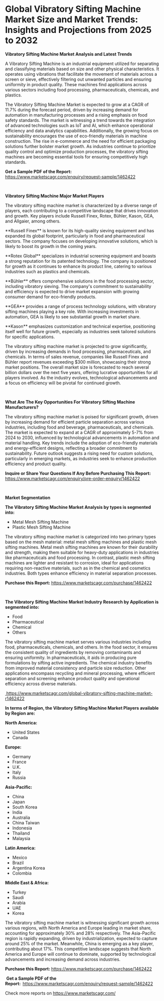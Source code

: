 <p><h1>Global Vibratory Sifting Machine Market Size and Market Trends: Insights and Projections from 2025 to 2032</h1></p><p><strong>Vibratory Sifting Machine Market Analysis and Latest Trends</strong></p>
<p><p>A Vibratory Sifting Machine is an industrial equipment utilized for separating and classifying materials based on size and other physical characteristics. It operates using vibrations that facilitate the movement of materials across a screen or sieve, effectively filtering out unwanted particles and ensuring uniformity in product quality. These machines find applications across various sectors including food processing, pharmaceuticals, chemicals, and plastics.</p><p>The Vibratory Sifting Machine Market is expected to grow at a CAGR of 11.7% during the forecast period, driven by increasing demand for automation in manufacturing processes and a rising emphasis on food safety standards. The market is witnessing a trend towards the integration of advanced technologies such as IoT and AI, which enhance operational efficiency and data analytics capabilities. Additionally, the growing focus on sustainability encourages the use of eco-friendly materials in machine construction. The rise in e-commerce and the need for efficient packaging solutions further bolster market growth. As industries continue to prioritize quality control and optimize production processes, the vibratory sifting machines are becoming essential tools for ensuring competitively high standards.</p></p>
<p><strong>Get a Sample PDF of the Report:&nbsp;</strong> <a href="https://www.marketscagr.com/enquiry/request-sample/1462422?utm_campaign=2194&utm_medium=2&utm_source=Github&utm_content=ia&utm_term=09042025&utm_id=vibratory-sifting-machine">https://www.marketscagr.com/enquiry/request-sample/1462422</a></p>
<p>&nbsp;</p>
<p><strong>Vibratory Sifting Machine Major Market Players</strong></p>
<p><p>The vibratory sifting machine market is characterized by a diverse range of players, each contributing to a competitive landscape that drives innovation and growth. Key players include Russell Finex, Rotex, Bühler, Kason, GEA, and Allgaier, among others.</p><p>**Russell Finex** is known for its high-quality sieving equipment and has expanded its global footprint, particularly in food and pharmaceutical sectors. The company focuses on developing innovative solutions, which is likely to boost its growth in the coming years.</p><p>**Rotex Global** specializes in industrial screening equipment and boasts a strong reputation for its patented technology. The company is positioned for growth as it continues to enhance its product line, catering to various industries such as plastics and chemicals.</p><p>**Bühler** offers comprehensive solutions in the food processing sector, including vibratory sieving. The company's commitment to sustainability and efficiency is expected to drive market expansion with growing consumer demand for eco-friendly products.</p><p>**GEA** provides a range of process technology solutions, with vibratory sifting machines playing a key role. With increasing investments in automation, GEA is likely to see substantial growth in market share.</p><p>**Kason** emphasizes customization and technical expertise, positioning itself well for future growth, especially as industries seek tailored solutions for specific applications.</p><p>The vibratory sifting machine market is projected to grow significantly, driven by increasing demands in food processing, pharmaceuticals, and chemicals. In terms of sales revenue, companies like Russell Finex and Bühler report revenues exceeding $300 million, showcasing their strong market positions. The overall market size is forecasted to reach several billion dollars over the next five years, offering lucrative opportunities for all players involved. As the industry evolves, technological advancements and a focus on efficiency will be pivotal for continued growth.</p></p>
<p>&nbsp;</p>
<p><strong>What Are The Key Opportunities For Vibratory Sifting Machine Manufacturers?</strong></p>
<p><p>The vibratory sifting machine market is poised for significant growth, driven by increasing demand for efficient particle separation across various industries, including food and beverage, pharmaceuticals, and chemicals. The market is expected to expand at a CAGR of approximately 5-7% from 2024 to 2030, influenced by technological advancements in automation and material handling. Key trends include the adoption of eco-friendly materials and energy-efficient designs, reflecting a broader commitment to sustainability. Future outlook suggests a rising need for custom solutions, particularly in emerging markets, as industries seek to enhance production efficiency and product quality.</p></p>
<p><strong>Inquire or Share Your Questions If Any Before Purchasing This Report:</strong> <a href="https://www.marketscagr.com/enquiry/pre-order-enquiry/1462422?utm_campaign=2194&utm_medium=2&utm_source=Github&utm_content=ia&utm_term=09042025&utm_id=vibratory-sifting-machine">https://www.marketscagr.com/enquiry/pre-order-enquiry/1462422</a></p>
<p>&nbsp;</p>
<p><strong>Market Segmentation</strong></p>
<p><strong>The Vibratory Sifting Machine Market Analysis by types is segmented into:</strong></p>
<p><ul><li>Metal Mesh Sifting Machine</li><li>Plastic Mesh Sifting Machine</li></ul></p>
<p><p>The vibratory sifting machine market is categorized into two primary types based on the mesh material: metal mesh sifting machines and plastic mesh sifting machines. Metal mesh sifting machines are known for their durability and strength, making them suitable for heavy-duty applications in industries like pharmaceuticals and food processing. In contrast, plastic mesh sifting machines are lighter and resistant to corrosion, ideal for applications requiring non-reactive materials, such as in the chemical and cosmetics industries. Both types enhance efficiency in material separation processes.</p></p>
<p><strong>Purchase this Report:&nbsp;</strong><a href="https://www.marketscagr.com/purchase/1462422?utm_campaign=2194&utm_medium=2&utm_source=Github&utm_content=ia&utm_term=09042025&utm_id=vibratory-sifting-machine">https://www.marketscagr.com/purchase/1462422</a></p>
<p>&nbsp;</p>
<p><strong>The Vibratory Sifting Machine Market Industry Research by Application is segmented into:</strong></p>
<p><ul><li>Food</li><li>Pharmaceutical</li><li>Chemical</li><li>Others</li></ul></p>
<p><p>The vibratory sifting machine market serves various industries including food, pharmaceuticals, chemicals, and others. In the food sector, it ensures the consistent quality of ingredients by removing contaminants and ensuring uniformity. In pharmaceuticals, it aids in producing pure formulations by sifting active ingredients. The chemical industry benefits from improved material consistency and particle size reduction. Other applications encompass recycling and mineral processing, where efficient separation and screening enhance product quality and operational efficiency across diverse materials.</p></p>
<p><a href="https://www.marketscagr.com/global-vibratory-sifting-machine-market-r1462422?utm_campaign=2194&utm_medium=2&utm_source=Github&utm_content=ia&utm_term=09042025&utm_id=vibratory-sifting-machine">&nbsp;https://www.marketscagr.com/global-vibratory-sifting-machine-market-r1462422</a></p>
<p><strong>In terms of Region, the Vibratory Sifting Machine Market Players available by Region are:</strong></p>
<p>
    <p> <strong> North America: </strong>
        <ul>
            <li>United States</li>
            <li>Canada</li>
        </ul>
        </p> 
    <p> <strong> Europe: </strong>
        <ul>
            <li>Germany</li>
            <li>France</li>
            <li>U.K.</li>
            <li>Italy</li>
            <li>Russia</li>
        </ul>
        </p> 
    <p> <strong> Asia-Pacific: </strong>
        <ul>
            <li>China</li>
            <li>Japan</li>
            <li>South Korea</li>
            <li>India</li>
            <li>Australia</li>
            <li>China Taiwan</li>
            <li>Indonesia</li>
            <li>Thailand</li>
            <li>Malaysia</li>
        </ul>
        </p> 
    <p> <strong> Latin America: </strong>
        <ul>
            <li>Mexico</li>
            <li>Brazil</li>
            <li>Argentina Korea</li>
            <li>Colombia</li>
        </ul>
        </p> 
    <p> <strong> Middle East & Africa: </strong>
        <ul>
            <li>Turkey</li>
            <li>Saudi</li>
            <li>Arabia</li>
            <li>UAE</li>
            <li>Korea</li>
        </ul>
    </p>
    </p>
<p><p>The vibratory sifting machine market is witnessing significant growth across various regions, with North America and Europe leading in market share, accounting for approximately 30% and 28% respectively. The Asia-Pacific region is rapidly expanding, driven by industrialization, expected to capture around 25% of the market. Meanwhile, China is emerging as a key player, contributing about 17%. This competitive landscape suggests that North America and Europe will continue to dominate, supported by technological advancements and increasing demand across industries.</p></p>
<p><strong>Purchase this Report: </strong><a href="https://www.marketscagr.com/purchase/1462422?utm_campaign=2194&utm_medium=2&utm_source=Github&utm_content=ia&utm_term=09042025&utm_id=vibratory-sifting-machine">https://www.marketscagr.com/purchase/1462422</a></p>
<p>&nbsp;<strong>Get a Sample PDF of the Report:&nbsp;&nbsp;</strong><a href="https://www.marketscagr.com/enquiry/request-sample/1462422?utm_campaign=2194&utm_medium=2&utm_source=Github&utm_content=ia&utm_term=09042025&utm_id=vibratory-sifting-machine">https://www.marketscagr.com/enquiry/request-sample/1462422</a></p>
<p><strong></strong></p>
<p>Check more reports on <a href="https://www.marketscagr.com/?utm_campaign=2194&utm_medium=2&utm_source=Github&utm_content=ia&utm_term=09042025&utm_id=vibratory-sifting-machine">https://www.marketscagr.com/</a></p>
